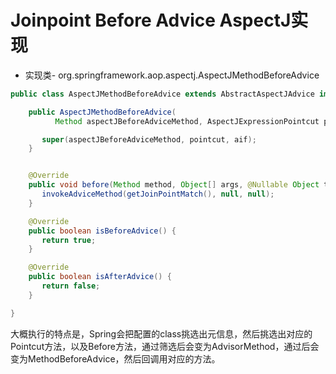 # Joinpoint Before Advice AspectJ实现

- 实现类- org.springframework.aop.aspectj.AspectJMethodBeforeAdvice

```java
public class AspectJMethodBeforeAdvice extends AbstractAspectJAdvice implements MethodBeforeAdvice, Serializable {

    public AspectJMethodBeforeAdvice(
          Method aspectJBeforeAdviceMethod, AspectJExpressionPointcut pointcut, AspectInstanceFactory aif) {

       super(aspectJBeforeAdviceMethod, pointcut, aif);
    }


    @Override
    public void before(Method method, Object[] args, @Nullable Object target) throws Throwable {
       invokeAdviceMethod(getJoinPointMatch(), null, null);
    }

    @Override
    public boolean isBeforeAdvice() {
       return true;
    }

    @Override
    public boolean isAfterAdvice() {
       return false;
    }

}
```

大概执行的特点是，Spring会把配置的class挑选出元信息，然后挑选出对应的Pointcut方法，以及Before方法，通过筛选后会变为AdvisorMethod，通过后会变为MethodBeforeAdvice，然后回调用对应的方法。